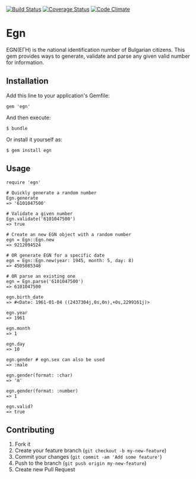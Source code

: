 [![Build Status](https://travis-ci.org/gmitrev/egn.svg?branch=master)](https://travis-ci.org/gmitrev/egn)
[![Coverage Status](https://coveralls.io/repos/gmitrev/egn/badge.png?branch=master)](https://coveralls.io/r/gmitrev/egn?branch=master)
[![Code Climate](https://codeclimate.com/github/gmitrev/egn.png)](https://codeclimate.com/github/gmitrev/egn)
# Egn

EGN(ЕГН) is the national identification number of Bulgarian citizens. This gem
provides ways to generate, validate and parse any given valid number for
information.

## Installation

Add this line to your application's Gemfile:

    gem 'egn'

And then execute:

    $ bundle

Or install it yourself as:

    $ gem install egn

## Usage

    require 'egn'

    # Quickly generate a random number
    Egn.generate
    => '6101047500'

    # Validate a given number
    Egn.validate('6101047500')
    => true

    # Create an new EGN object with a random number
    egn = Egn::Egn.new
    => 9212094524

    # OR generate EGN for a specific date
    egn = Egn::Egn.new(year: 1945, month: 5, day: 8)
    => 4505085346

    # OR parse an existing one
    egn = Egn.parse('6101047500')
    => 6101047500

    egn.birth_date
    => #<Date: 1961-01-04 ((2437304j,0s,0n),+0s,2299161j)>

    egn.year
    => 1961

    egn.month
    => 1

    egn.day
    => 10

    egn.gender # egn.sex can also be used
    => :male

    egn.gender(format: :char)
    => 'm'

    egn.gender(format: :number)
    => 1

    egn.valid?
    => true

## Contributing

1. Fork it
2. Create your feature branch (`git checkout -b my-new-feature`)
3. Commit your changes (`git commit -am 'Add some feature'`)
4. Push to the branch (`git push origin my-new-feature`)
5. Create new Pull Request
